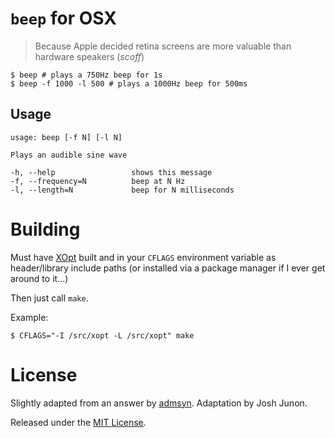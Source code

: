 # `beep` for OSX

> Because Apple decided retina screens are more valuable than hardware speakers (_scoff_)

```shell
$ beep # plays a 750Hz beep for 1s
$ beep -f 1000 -l 500 # plays a 1000Hz beep for 500ms
```

## Usage

```
usage: beep [-f N] [-l N]

Plays an audible sine wave

-h, --help                 shows this message
-f, --frequency=N          beep at N Hz
-l, --length=N             beep for N milliseconds
```

# Building
Must have [XOpt](https://github.com/Qix-/xopt) built and in your `CFLAGS`
environment variable as header/library include paths (or installed via a package
manager if I ever get around to it...)

Then just call `make`.

Example:

```shell
$ CFLAGS="-I /src/xopt -L /src/xopt" make
```

# License
Slightly adapted from an answer by [admsyn](http://stackoverflow.com/a/14478420).
Adaptation by Josh Junon.

Released under the [MIT License](LICENSE).
